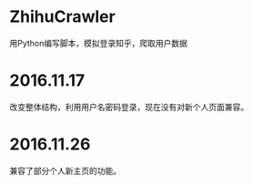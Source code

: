 # ZhihuCrawler
用Python编写脚本，模拟登录知乎，爬取用户数据

# 2016.11.17

改变整体结构，利用用户名密码登录，现在没有对新个人页面兼容。

# 2016.11.26

兼容了部分个人新主页的功能。
